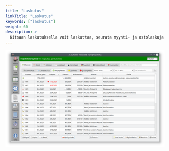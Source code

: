 ```yaml
---
title: "Laskutus"
linkTitle: "Laskutus"
keywords: ["laskutus"]
weight: 60
description: >
  Kitsaan laskutuksella voit laskuttaa, seurata myynti- ja ostolaskuja sekä ylläpitää rekisteritä asiakkaista, toimittajista, tuotteista ja huoneistoista.
---
```


![Laskujen luettelo](/img/fi/laskutus/myynti.png)
